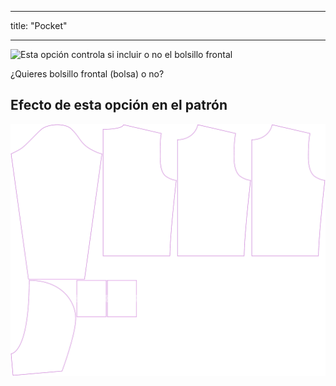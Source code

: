 - - -
title: "Pocket"
- - -

![Esta opción controla si incluir o no el bolsillo frontal](./pocket.svg)

¿Quieres bolsillo frontal (bolsa) o no?

## Efecto de esta opción en el patrón

![Esta imagen muestra el efecto de esta opción superponiendo varias variantes que tienen un valor diferente para esta opción](huey_pocket_sample.svg "Effect of this option on the pattern")
